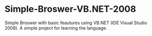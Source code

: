 # Simple-Broswer-VB.NET-2008
Simple Broswer with basic feautures using VB.NET (IDE Visual Studio 2008). A simple project for learning the language.
